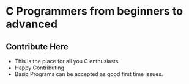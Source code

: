 # C Programmers from beginners to advanced 
## Contribute Here

* This is the place for all you C enthusiasts
* Happy Contributing
* Basic Programs can be accepted as good first time issues.